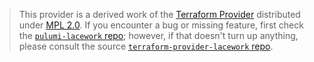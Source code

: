 > This provider is a derived work of the [Terraform Provider](https://github.com/terraform-providers/terraform-provider-lacework)
> distributed under [MPL 2.0](https://www.mozilla.org/en-US/MPL/2.0/). If you encounter a bug or missing feature,
> first check the [`pulumi-lacework` repo](/issues); however, if that doesn't turn up anything,
> please consult the source [`terraform-provider-lacework` repo](https://github.com/terraform-providers/terraform-provider-lacework/issues).

